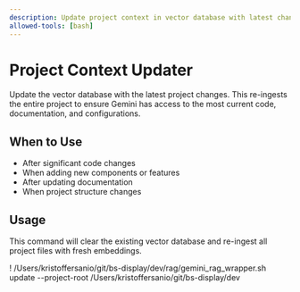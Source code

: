 ```yaml
---
description: Update project context in vector database with latest changes
allowed-tools: [bash]
---
```


# Project Context Updater

Update the vector database with the latest project changes. This re-ingests the entire project to ensure Gemini has access to the most current code, documentation, and configurations.

## When to Use
- After significant code changes
- When adding new components or features
- After updating documentation
- When project structure changes

## Usage
This command will clear the existing vector database and re-ingest all project files with fresh embeddings.

! /Users/kristoffersanio/git/bs-display/dev/rag/gemini_rag_wrapper.sh update --project-root /Users/kristoffersanio/git/bs-display/dev